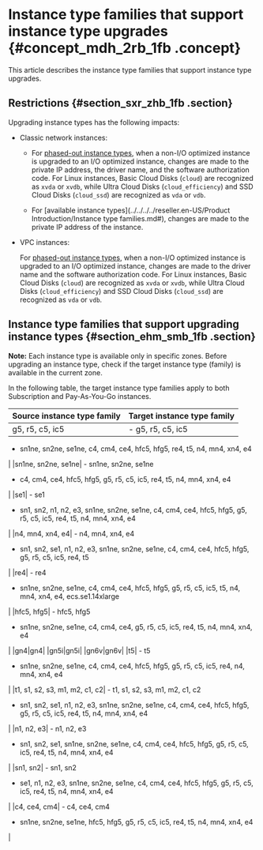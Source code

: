 # Instance type families that support instance type upgrades {#concept_mdh_2rb_1fb .concept}

This article describes the instance type families that support instance type upgrades.

## Restrictions {#section_sxr_zhb_1fb .section}

Upgrading instance types has the following impacts:

-   Classic network instances:

    -   For [phased-out instance types](https://help.aliyun.com/knowledge_detail/55263.html), when a non-I/O optimized instance is upgraded to an I/O optimized instance, changes are made to the private IP address, the driver name, and the software authorization code. For Linux instances, Basic Cloud Disks \(`cloud`\) are recognized as `xvda` or `xvdb`, while Ultra Cloud Disks \(`cloud_efficiency`\) and SSD Cloud Disks \(`cloud_ssd`\) are recognized as `vda` or `vdb`.

    -   For [available instance types](../../../../reseller.en-US/Product Introduction/Instance type families.md#), changes are made to the private IP address of the instance.

-   VPC instances:

    For [phased-out instance types](https://help.aliyun.com/knowledge_detail/55263.html), when a non-I/O optimized instance is upgraded to an I/O optimized instance, changes are made to the driver name and the software authorization code. For Linux instances, Basic Cloud Disks \(`cloud`\) are recognized as `xvda` or `xvdb`, while Ultra Cloud Disks \(`cloud_efficiency`\) and SSD Cloud Disks \(`cloud_ssd`\) are recognized as `vda` or `vdb`.


## Instance type families that support upgrading instance types {#section_ehm_smb_1fb .section}

**Note:** Each instance type is available only in specific zones. Before upgrading an instance type, check if the target instance type \(family\) is available in the current zone.

In the following table, the target instance type families apply to both Subscription and Pay-As-You-Go instances.

|Source instance type family|Target instance type family|
|:--------------------------|:--------------------------|
|g5, r5, c5, ic5| -   g5, r5, c5, ic5
-   sn1ne, sn2ne, se1ne, c4, cm4, ce4, hfc5, hfg5, re4, t5, n4, mn4, xn4, e4

 |
|sn1ne, sn2ne, se1ne| -   sn1ne, sn2ne, se1ne
-   c4, cm4, ce4, hfc5, hfg5, g5, r5, c5, ic5, re4, t5, n4, mn4, xn4, e4

 |
|se1| -   se1
-   sn1, sn2, n1, n2, e3, sn1ne, sn2ne, se1ne, c4, cm4, ce4, hfc5, hfg5, g5, r5, c5, ic5, re4, t5, n4, mn4, xn4, e4

 |
|n4, mn4, xn4, e4| -   n4, mn4, xn4, e4
-   sn1, sn2, se1, n1, n2, e3, sn1ne, sn2ne, se1ne, c4, cm4, ce4, hfc5, hfg5, g5, r5, c5, ic5, re4, t5

 |
|re4| -   re4
-   sn1ne, sn2ne, se1ne, c4, cm4, ce4, hfc5, hfg5, g5, r5, c5, ic5, t5, n4, mn4, xn4, e4, ecs.se1.14xlarge

 |
|hfc5, hfg5| -   hfc5, hfg5
-   sn1ne, sn2ne, se1ne, c4, cm4, ce4, g5, r5, c5, ic5, re4, t5, n4, mn4, xn4, e4

 |
|gn4|gn4|
|gn5i|gn5i|
|gn6v|gn6v|
|t5| -   t5
-   sn1ne, sn2ne, se1ne, c4, cm4, ce4, hfc5, hfg5, g5, r5, c5, ic5, re4, n4, mn4, xn4, e4

 |
|t1, s1, s2, s3, m1, m2, c1, c2| -   t1, s1, s2, s3, m1, m2, c1, c2
-   sn1, sn2, se1, n1, n2, e3, sn1ne, sn2ne, se1ne, c4, cm4, ce4, hfc5, hfg5, g5, r5, c5, ic5, re4, t5, n4, mn4, xn4, e4

 |
|n1, n2, e3| -   n1, n2, e3
-   sn1, sn2, se1, sn1ne, sn2ne, se1ne, c4, cm4, ce4, hfc5, hfg5, g5, r5, c5, ic5, re4, t5, n4, mn4, xn4, e4

 |
|sn1, sn2| -   sn1, sn2
-   se1, n1, n2, e3, sn1ne, sn2ne, se1ne, c4, cm4, ce4, hfc5, hfg5, g5, r5, c5, ic5, re4, t5, n4, mn4, xn4, e4

 |
|c4, ce4, cm4| -   c4, ce4, cm4
-   sn1ne, sn2ne, se1ne, hfc5, hfg5, g5, r5, c5, ic5, re4, t5, n4, mn4, xn4, e4

 |

